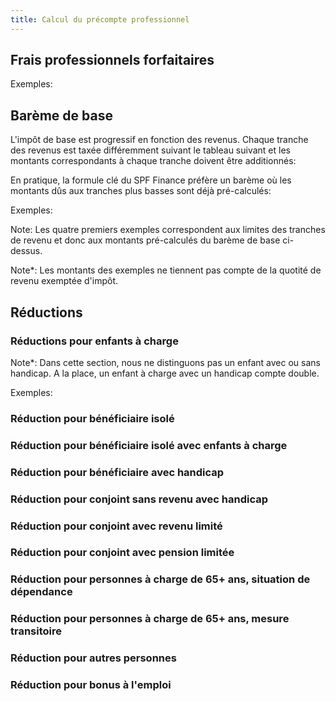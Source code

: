 ```yaml
---
title: Calcul du précompte professionnel
---
```


## Frais professionnels forfaitaires

<!--# include virtual="/partials/fr/content/fixed-professional-fees" -->

Exemples:

<!--# include virtual="/partials/fr/tables/fixed-professional-fees-examples" -->

## Barème de base

L'impôt de base est progressif en fonction des revenus. Chaque tranche des
revenus est taxée différemment suivant le tableau suivant et les montants
correspondants à chaque tranche doivent être additionnés:

<!--# include virtual="/partials/fr/content/progressive-rates" -->

En pratique, la formule clé du SPF Finance préfère un barème où les montants
dûs aux tranches plus basses sont déjà pré-calculés:

<!--# include virtual="/partials/fr/content/precomputed-rates" -->

Exemples:

<!--# include virtual="/partials/fr/tables/pre-base-tax-examples" -->

Note: Les quatre premiers exemples correspondent aux limites des tranches de
revenu et donc aux montants pré-calculés du barème de base ci-dessus.

Note\*: Les montants des exemples ne tiennent pas compte de la quotité de revenu
exemptée d'impôt.

## Réductions

### Réductions pour enfants à charge

Note\*: Dans cette section, nous ne distinguons pas un enfant avec ou sans
handicap. A la place, un enfant à charge avec un handicap compte double.

<!--# include virtual="/partials/fr/tables/children-reductions" -->

Exemples:

<!--# include virtual="/partials/fr/tables/children-reduction-examples" -->

### Réduction pour bénéficiaire isolé

<!--# include virtual="/partials/fr/tables/isolated-reduction" -->

### Réduction pour bénéficiaire isolé avec enfants à charge

<!--# include virtual="/partials/fr/tables/isolated-with-children-reduction" -->

### Réduction pour bénéficiaire avec handicap

<!--# include virtual="/partials/fr/tables/disability-reduction" -->

### Réduction pour conjoint sans revenu avec handicap

<!--# include virtual="/partials/fr/tables/spouse-no-revenue-disability-reduction" -->

### Réduction pour conjoint avec revenu limité

<!--# include virtual="/partials/fr/tables/spouse-revenue-a-reduction" -->

### Réduction pour conjoint avec pension limitée

<!--# include virtual="/partials/fr/tables/spouse-revenue-b-reduction" -->

### Réduction pour personnes à charge de 65+ ans, situation de dépendance

<!--# include virtual="/partials/fr/tables/65-plus-dependency-reduction" -->

### Réduction pour personnes à charge de 65+ ans, mesure transitoire

<!--# include virtual="/partials/fr/tables/65-plus-transient-reduction" -->

### Réduction pour autres personnes

<!--# include virtual="/partials/fr/tables/other-person-reduction" -->

### Réduction pour bonus à l'emploi

<!--# include virtual="/partials/fr/tables/employment-bonus-reduction" -->

